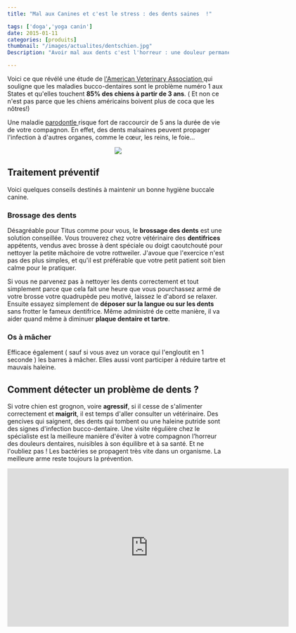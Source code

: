 ```yaml
---
title: "Mal aux Canines et c'est le stress : des dents saines  !"

tags: ['doga','yoga canin']
date: 2015-01-11
categories: [produits]
thumbnail: "/images/actualites/dentschien.jpg"
Description: "Avoir mal aux dents c'est l'horreur : une douleur permanente, impossible de s'alimenter correctement, bref, c'est juste insupportable. Et bien pour nos petits amis c'est la même chose ! Dents cariées, tartre vont non seulement pourrir l'équilibre de votre chien mais aussi vont mettre sa santé en danger."

---
```



Voici ce que révélé une étude de <a href=" http://www.wowt.com/home/headlines/Dont-Overlook-Pets-Dental-Hygiene-288143401.html/" target="_blank"> l'American Veterinary Association </a>  qui souligne que les maladies bucco-dentaires sont le problème numéro 1 aux States et qu'elles touchent **85% des chiens à partir de 3 ans**. ( Et non ce n'est pas parce que les chiens américains boivent plus de coca que les nôtres!)

Une maladie <a href=" http://fr.wikipedia.org/wiki/Maladie_parodontale/" target="_blank"> parodontle </a>  risque fort de raccourcir de 5 ans la durée de vie de votre compagnon. En effet, des dents malsaines peuvent propager l'infection à d'autres organes, comme le cœur, les reins, le foie...

<p align="center"><img src= "/images/actualites/dentschien.jpg"></p>



## Traitement préventif ##
Voici quelques conseils destinés à maintenir un bonne hygiène buccale canine.
### Brossage des dents ###
Désagréable pour Titus comme pour vous, le **brossage des dents** est une solution conseillée. Vous trouverez chez votre vétérinaire des **dentifrices** appétents, vendus avec brosse à dent spéciale ou doigt caoutchouté pour nettoyer la petite mâchoire de votre rottweiler. J'avoue que l'exercice n'est pas des plus simples, et qu'il est préférable que votre petit patient soit bien calme pour le pratiquer.


Si vous ne parvenez pas à nettoyer les dents correctement et tout simplement parce que cela fait une  heure que vous pourchassez armé de votre brosse votre quadrupède peu motivé, laissez le d'abord se relaxer. Ensuite essayez simplement de **déposer sur la langue ou sur les dents** sans frotter le fameux dentifrice. Même administré de cette manière, il va aider quand même à diminuer **plaque dentaire et tartre**.


### Os à mâcher ###
Efficace également ( sauf si vous avez un vorace qui l'engloutit en 1 seconde ) les barres à mâcher. Elles aussi vont participer à réduire tartre et mauvais haleine.


## Comment détecter un problème de dents ? ##

Si votre chien est grognon, voire **agressif**, si il cesse de s'alimenter correctement et **maigrit**, il est temps d'aller consulter un vétérinaire. Des gencives qui saignent, des dents qui tombent ou une haleine putride sont des signes d'infection bucco-dentaire.
Une visite régulière chez le spécialiste est la meilleure manière d'éviter à votre compagnon l’horreur des douleurs dentaires, nuisibles à son équilibre et à sa santé. Et ne l'oubliez pas !  Les bactéries se propagent très vite dans un organisme. La meilleure arme reste toujours la prévention.






<p align="center"><iframe scrolling="no" frameborder="0" allowfullscreen webkitallowfullscreen mozallowfullscreen src="http://up.anv.bz/latest/anvload.html?key=eyJtIjoiZ3JheSIsInAiOiJkZWZhdWx0IiwidiI6IjMwMjUwMDMiLCJwbHVnaW5zIjp7ImRmcCI6eyJhZFRhZ1VybCI6Imh0dHA6Ly9wdWJhZHMuZy5kb3VibGVjbGljay5uZXQvZ2FtcGFkL2Fkcz9zej02NDB4NDgwJml1PS8zMDE3MjE3MTUvV09XVCZjaXVfc3pzJmltcGw9cyZnZGZwX3JlcT0xJmFkX3J1bGU9MSZlbnY9dnAmb3V0cHV0PXhtbF92YXN0MiZ1bnZpZXdlZF9wb3NpdGlvbl9zdGFydD0xJmNvcnJlbGF0b3I9Jyt0cysnJmNtc2lkPTE4MzUmdmlkPUFOVl9HUlRWXzMwMjUwMDMifSwiYW5hbHl0aWNzIjp7InBkYiI6MjM1OTAzMTF9fX0"  width ="640" height="360"></iframe></p>